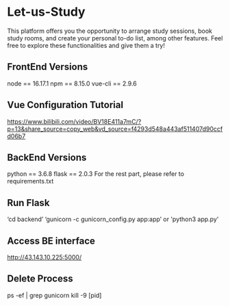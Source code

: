 # Let-us-Study
This platform offers you the opportunity to arrange study sessions, book study rooms, and create your personal to-do list, among other features. Feel free to explore these functionalities and give them a try!

## FrontEnd Versions

node == 16.17.1
npm == 8.15.0
vue-cli == 2.9.6

## Vue Configuration Tutorial

https://www.bilibili.com/video/BV18E411a7mC/?p=13&share_source=copy_web&vd_source=f4293d548a443af511407d90ccfd06b7

## BackEnd Versions

python == 3.6.8
flask == 2.0.3
For the rest part, please refer to requirements.txt

## Run Flask

‘cd backend’ 
‘gunicorn -c gunicorn_config.py app:app’
or 
'python3 app.py'

## Access BE interface

http://43.143.10.225:5000/

## Delete Process

ps -ef | grep gunicorn
kill -9 [pid]